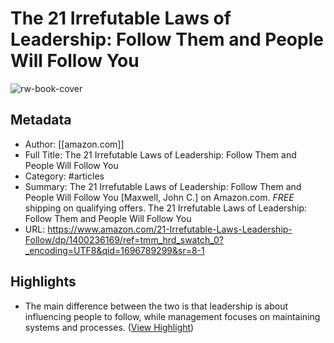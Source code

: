 # The 21 Irrefutable Laws of Leadership: Follow Them and People Will Follow You

![rw-book-cover](https://readwise-assets.s3.amazonaws.com/static/images/article4.6bc1851654a0.png)

## Metadata
- Author: [[amazon.com]]
- Full Title: The 21 Irrefutable Laws of Leadership: Follow Them and People Will Follow You
- Category: #articles
- Summary: The 21 Irrefutable Laws of Leadership: Follow Them and People Will Follow You [Maxwell, John C.] on Amazon.com. *FREE* shipping on qualifying offers. The 21 Irrefutable Laws of Leadership: Follow Them and People Will Follow You
- URL: https://www.amazon.com/21-Irrefutable-Laws-Leadership-Follow/dp/1400236169/ref=tmm_hrd_swatch_0?_encoding=UTF8&qid=1696789299&sr=8-1

## Highlights
- The main difference between the two is that leadership is about influencing people to follow, while management focuses on maintaining systems and processes. ([View Highlight](https://read.readwise.io/read/01hc88fetgdras0zh0gtxhv41n))
